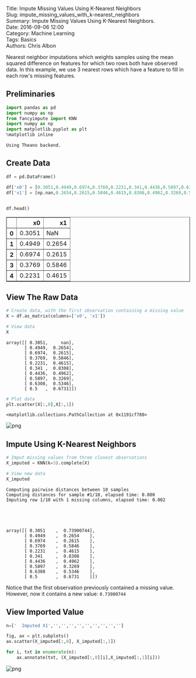 Title: Impute Missing Values Using K-Nearest Neighbors  
Slug: impute_missing_values_with_k-nearest_neighbors  
Summary: Impute Missing Values Using K-Nearest Neighbors.   
Date: 2016-09-06 12:00  
Category: Machine Learning  
Tags: Basics  
Authors: Chris Albon

Nearest neighbor imputations which weights samples using the mean squared difference on features for which two rows both have observed data. In this example, we use 3 nearest rows which have a feature to fill in each row's missing features.

## Preliminaries


```python
import pandas as pd
import numpy as np
from fancyimpute import KNN
import numpy as np
import matplotlib.pyplot as plt
%matplotlib inline  
```

    Using Theano backend.


## Create Data


```python
df = pd.DataFrame()

df['x0'] = [0.3051,0.4949,0.6974,0.3769,0.2231,0.341,0.4436,0.5897,0.6308,0.5]
df['x1'] = [np.nan,0.2654,0.2615,0.5846,0.4615,0.8308,0.4962,0.3269,0.5346,0.6731]


df.head()
```




<div>
<table border="1" class="dataframe">
  <thead>
    <tr style="text-align: right;">
      <th></th>
      <th>x0</th>
      <th>x1</th>
    </tr>
  </thead>
  <tbody>
    <tr>
      <th>0</th>
      <td>0.3051</td>
      <td>NaN</td>
    </tr>
    <tr>
      <th>1</th>
      <td>0.4949</td>
      <td>0.2654</td>
    </tr>
    <tr>
      <th>2</th>
      <td>0.6974</td>
      <td>0.2615</td>
    </tr>
    <tr>
      <th>3</th>
      <td>0.3769</td>
      <td>0.5846</td>
    </tr>
    <tr>
      <th>4</th>
      <td>0.2231</td>
      <td>0.4615</td>
    </tr>
  </tbody>
</table>
</div>



## View The Raw Data


```python
# Create data, with the first observation containing a missing value
X = df.as_matrix(columns=['x0', 'x1'])

# View data
X
```




    array([[ 0.3051,     nan],
           [ 0.4949,  0.2654],
           [ 0.6974,  0.2615],
           [ 0.3769,  0.5846],
           [ 0.2231,  0.4615],
           [ 0.341 ,  0.8308],
           [ 0.4436,  0.4962],
           [ 0.5897,  0.3269],
           [ 0.6308,  0.5346],
           [ 0.5   ,  0.6731]])




```python
# Plot data
plt.scatter(X[:,0],X[:,1])
```




    <matplotlib.collections.PathCollection at 0x1191cf780>




![png]({filename}/images/impute_missing_values_with_k-nearest_neighbors/output_8_1.png)


## Impute Using K-Nearest Neighbors


```python
# Imput missing values from three closest observations
X_imputed = KNN(k=3).complete(X)

# View new data
X_imputed
```

    Computing pairwise distances between 10 samples
    Computing distances for sample #1/10, elapsed time: 0.000
    Imputing row 1/10 with 1 missing columns, elapsed time: 0.002





    array([[ 0.3051    ,  0.73900744],
           [ 0.4949    ,  0.2654    ],
           [ 0.6974    ,  0.2615    ],
           [ 0.3769    ,  0.5846    ],
           [ 0.2231    ,  0.4615    ],
           [ 0.341     ,  0.8308    ],
           [ 0.4436    ,  0.4962    ],
           [ 0.5897    ,  0.3269    ],
           [ 0.6308    ,  0.5346    ],
           [ 0.5       ,  0.6731    ]])



Notice that the first observation previously contained a missing value. However, now it contains a new value: `0.73900744`

## View Imported Value


```python
n=['  Imputed X1','','','','','','','','','']

fig, ax = plt.subplots()
ax.scatter(X_imputed[:,0], X_imputed[:,1])

for i, txt in enumerate(n):
    ax.annotate(txt, (X_imputed[:,0][i],X_imputed[:,1][i]))
```

![png]({filename}/images/impute_missing_values_with_k-nearest_neighbors/output_13_0.png)
